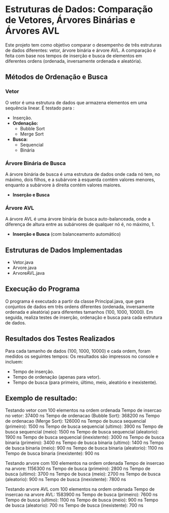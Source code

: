 
# Estruturas de Dados: Comparação de Vetores, Árvores Binárias e Árvores AVL
Este projeto tem como objetivo comparar o desempenho de três estruturas de dados diferentes: vetor, árvore binária e árvore AVL. 
A comparação é feita com base nos tempos de inserção e busca de elementos em diferentes ordens (ordenada, inversamente ordenada e aleatória).

## Métodos de Ordenação e Busca

### Vetor
O vetor é uma estrutura de dados que armazena elementos em uma sequência linear. 
É testado para : 
- Inserção.
- **Ordenação:**
  - Bubble Sort
  - Merge Sort
- **Busca:**
  - Sequencial
  - Binária

### Árvore Binária de Busca
A árvore binária de busca é uma estrutura de dados onde cada nó tem, no máximo, dois filhos, e a subárvore à esquerda contém valores menores,
enquanto a subárvore à direita contém valores maiores. 
- **Inserção e Busca**

### Árvore AVL
A árvore AVL é uma árvore binária de busca auto-balanceada,
onde a diferença de altura entre as subárvores de qualquer nó é, no máximo, 1. 
- **Inserção e Busca** (com balanceamento automático)



## Estruturas de Dados Implementadas
- Vetor.java
- Arvore.java
- ArvoreAVL.java



## Execução do Programa
O programa é executado a partir da classe Principal.java, que gera conjuntos de dados em três ordens diferentes 
(ordenada, inversamente ordenada e aleatória) para diferentes tamanhos (100, 1000, 10000). 
Em seguida, realiza testes de inserção, ordenação e busca para cada estrutura de dados.



## Resultados dos Testes Realizados
Para cada tamanho de dados (100, 1000, 10000) e cada ordem, foram medidos os seguintes tempos:
Os resultados são impressos no console e incluem: 
- Tempo de inserção.
- Tempo de ordenação (apenas para vetor).
- Tempo de busca (para primeiro, último, meio, aleatório e inexistente).

## Exemplo de resultado:

Testando vetor com 100 elementos na ordem ordenada
Tempo de insercao no vetor: 37400 ns
Tempo de ordenacao (Bubble Sort): 368200 ns
Tempo de ordenacao (Merge Sort): 126000 ns
Tempo de busca sequencial (primeiro): 1500 ns
Tempo de busca sequencial (ultimo): 3900 ns
Tempo de busca sequencial (meio): 1500 ns
Tempo de busca sequencial (aleatorio): 1900 ns
Tempo de busca sequencial (inexistente): 3000 ns
Tempo de busca binaria (primeiro): 3400 ns
Tempo de busca binaria (ultimo): 1400 ns
Tempo de busca binaria (meio): 900 ns
Tempo de busca binaria (aleatorio): 1100 ns
Tempo de busca binaria (inexistente): 900 ns

Testando arvore com 100 elementos na ordem ordenada
Tempo de insercao na arvore: 1156300 ns
Tempo de busca (primeiro): 2800 ns
Tempo de busca (ultimo): 3700 ns
Tempo de busca (meio): 2700 ns
Tempo de busca (aleatorio): 900 ns
Tempo de busca (inexistente): 7800 ns

Testando arvore AVL com 100 elementos na ordem ordenada
Tempo de insercao na arvore AVL: 1583900 ns
Tempo de busca (primeiro): 7600 ns
Tempo de busca (ultimo): 1100 ns
Tempo de busca (meio): 900 ns
Tempo de busca (aleatorio): 700 ns
Tempo de busca (inexistente): 700 ns
